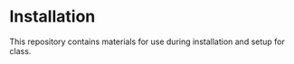 # Installation

This repository contains materials for use during installation and setup for class.
